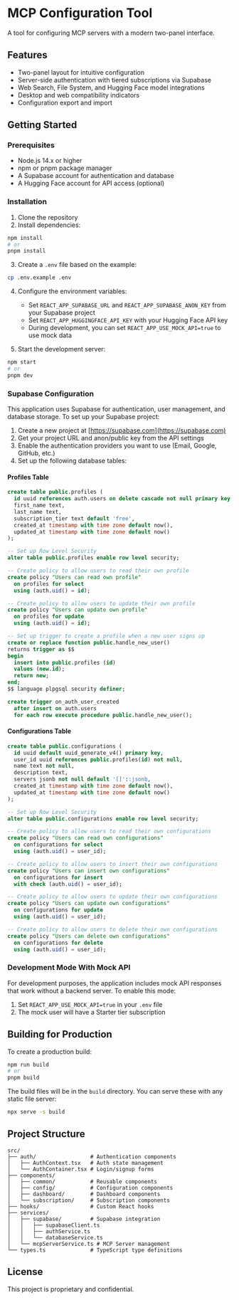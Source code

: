 # MCP Configuration Tool

A tool for configuring MCP servers with a modern two-panel interface.

## Features

- Two-panel layout for intuitive configuration
- Server-side authentication with tiered subscriptions via Supabase
- Web Search, File System, and Hugging Face model integrations
- Desktop and web compatibility indicators
- Configuration export and import

## Getting Started

### Prerequisites

- Node.js 14.x or higher
- npm or pnpm package manager
- A Supabase account for authentication and database
- A Hugging Face account for API access (optional)

### Installation

1. Clone the repository
2. Install dependencies:

```bash
npm install
# or
pnpm install
```

3. Create a `.env` file based on the example:

```bash
cp .env.example .env
```

4. Configure the environment variables:
   - Set `REACT_APP_SUPABASE_URL` and `REACT_APP_SUPABASE_ANON_KEY` from your Supabase project
   - Set `REACT_APP_HUGGINGFACE_API_KEY` with your Hugging Face API key
   - During development, you can set `REACT_APP_USE_MOCK_API=true` to use mock data

5. Start the development server:

```bash
npm start
# or
pnpm dev
```

### Supabase Configuration

This application uses Supabase for authentication, user management, and database storage. To set up your Supabase project:

1. Create a new project at [https://supabase.com](https://supabase.com)
2. Get your project URL and anon/public key from the API settings
3. Enable the authentication providers you want to use (Email, Google, GitHub, etc.)
4. Set up the following database tables:

#### Profiles Table
```sql
create table public.profiles (
  id uuid references auth.users on delete cascade not null primary key,
  first_name text,
  last_name text,
  subscription_tier text default 'free',
  created_at timestamp with time zone default now(),
  updated_at timestamp with time zone default now()
);

-- Set up Row Level Security
alter table public.profiles enable row level security;

-- Create policy to allow users to read their own profile
create policy "Users can read own profile" 
  on profiles for select 
  using (auth.uid() = id);

-- Create policy to allow users to update their own profile
create policy "Users can update own profile" 
  on profiles for update 
  using (auth.uid() = id);

-- Set up trigger to create a profile when a new user signs up
create or replace function public.handle_new_user() 
returns trigger as $$
begin
  insert into public.profiles (id)
  values (new.id);
  return new;
end;
$$ language plpgsql security definer;

create trigger on_auth_user_created
  after insert on auth.users
  for each row execute procedure public.handle_new_user();
```

#### Configurations Table
```sql
create table public.configurations (
  id uuid default uuid_generate_v4() primary key,
  user_id uuid references public.profiles(id) not null,
  name text not null,
  description text,
  servers jsonb not null default '[]'::jsonb,
  created_at timestamp with time zone default now(),
  updated_at timestamp with time zone default now()
);

-- Set up Row Level Security
alter table public.configurations enable row level security;

-- Create policy to allow users to read their own configurations
create policy "Users can read own configurations" 
  on configurations for select 
  using (auth.uid() = user_id);

-- Create policy to allow users to insert their own configurations
create policy "Users can insert own configurations" 
  on configurations for insert 
  with check (auth.uid() = user_id);

-- Create policy to allow users to update their own configurations
create policy "Users can update own configurations" 
  on configurations for update 
  using (auth.uid() = user_id);

-- Create policy to allow users to delete their own configurations
create policy "Users can delete own configurations" 
  on configurations for delete 
  using (auth.uid() = user_id);
```

### Development Mode With Mock API

For development purposes, the application includes mock API responses that work without a backend server. To enable this mode:

1. Set `REACT_APP_USE_MOCK_API=true` in your `.env` file
2. The mock user will have a Starter tier subscription

## Building for Production

To create a production build:

```bash
npm run build
# or
pnpm build
```

The build files will be in the `build` directory. You can serve these with any static file server:

```bash
npx serve -s build
```

## Project Structure

```
src/
├── auth/                 # Authentication components
│   ├── AuthContext.tsx   # Auth state management
│   └── AuthContainer.tsx # Login/signup forms
├── components/
│   ├── common/           # Reusable components
│   ├── config/           # Configuration components
│   ├── dashboard/        # Dashboard components
│   └── subscription/     # Subscription components
├── hooks/                # Custom React hooks
├── services/
│   ├── supabase/         # Supabase integration
│   │   ├── supabaseClient.ts
│   │   ├── authService.ts
│   │   └── databaseService.ts
│   └── mcpServerService.ts # MCP Server management
└── types.ts              # TypeScript type definitions
```

## License

This project is proprietary and confidential.
